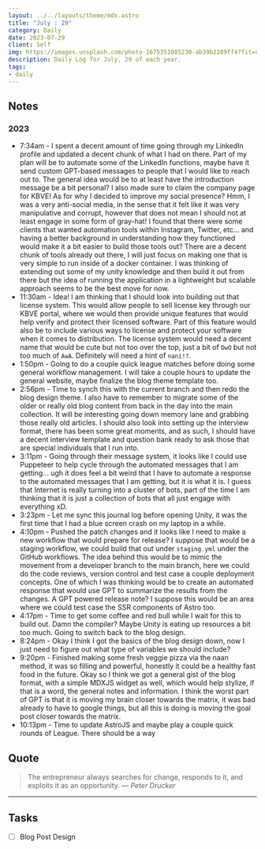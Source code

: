 ```yaml
---
layout: ../../layouts/theme/mdx.astro
title: "July : 29"
category: Daily
date: 2023-07-29
client: Self
img: https://images.unsplash.com/photo-1675351085230-ab39b2289ff4?fit=crop&q=85&w=1400&h=700
description: Daily Log for July, 29 of each year.
tags:
- daily
---
```


## Notes
### 2023
- 7:34am - I spent a decent amount of time going through my LinkedIn profile and updated a decent chunk of what I had on there. Part of my plan will be to automate some of the LinkedIn functions, maybe have it send custom GPT-based messages to people that I would like to reach out to. The general idea would be to at least have the introduction message be a bit personal? I also made sure to claim the company page for KBVE! As for why I decided to improve my social presence? Hmm, I was a very anti-social media, in the sense that it felt like it was very manipulative and corrupt, however that does not mean I should not at least engage in some form of gray-hat! I found that there were some clients that wanted automation tools within Instagram, Twitter, etc... and having a better background in understanding how they functioned would make it a bit easier to build those tools out? There are a decent chunk of tools already out there, I will just focus on making one that is very simple to run inside of a docker container. I was thinking of extending out some of my unity knowledge and then build it out from there but the idea of running the application in a lightweight but scalable approach seems to be the best move for now. 
- 11:30am - Idea! I am thinking that I should look into building out that license system. This would allow people to sell license key through our KBVE portal, where we would then provide unique features that would help verify and protect their licensed software. Part of this feature would also be to include various ways to license and protect your software when it comes to distribution. The license system would need a decent name that would be cute but not too over the top, just a bit of `OwO` but not too much of `AwA`. Definitely will need a hint of `nani!?`.
- 1:50pm - Going to do a couple quick league matches before doing some general workflow management. I will take a couple hours to update the general website, maybe finalize the blog theme template too.
- 2:56pm - Time to synch this with the current branch and then redo the blog design theme.  I also have to remember to migrate some of the older or really old blog content from back in the day into the main collection. It will be interesting going down memory lane and grabbing those really old articles. I should also look into setting up the interview format, there has been some great moments, and as such, I should have a decent interview template and question bank ready to ask those that are special individuals that I run into. 
- 3:11pm - Going through their message system, it looks like I could use Puppeteer to help cycle through the automated messages that I am getting... ugh it does feel a bit weird that I have to automate a response to the automated messages that I am getting, but it is what it is. I guess that Internet is really turning into a cluster of bots, part of the time I am thinking that it is just a collection of bots that all just engage with everything xD.
- 3:23pm - Let me sync this journal log before opening Unity, it was the first time that I had a blue screen crash on my laptop in a while.
- 4:10pm - Pushed the patch changes and it looks like I need to make a new workflow that would prepare for release? I suppose that would be a staging workflow, we could build that out under `staging.yml` under the GitHub workflows. The idea behind this would be to mimic the movement from a developer branch to the main branch, here we could do the code reviews, version control and test case a couple deployment concepts. One of which I was thinking would be to create an automated response that would use GPT to summarize the results from the changes. A GPT powered release note? I suppose this would be an area where we could test case the SSR components of Astro too. 
- 4:17pm - Time to get some coffee and red bull while I wait for this to build out. Damn the compiler? Maybe Unity is eating up resources a bit too much. Going to switch back to the blog design.
- 8:24pm - Okay I think I got the basics of the blog design down, now I just need to figure out what type of variables we should include? 
- 9:20pm - Finished making some fresh veggie pizza via the naan method, it was so filling and powerful, honestly it could be a healthy fast food in the future. Okay so I think we got a general gist of the blog format, with a simple MDXJS widget as well, which would help stylize, if that is a word, the general notes and information. I think the worst part of GPT is that it is moving my brain closer towards the matrix, it was bad already to have to google things, but all this is doing is moving the goal post closer towards the matrix. 
- 10:13pm - Time to update AstroJS and maybe play a couple quick rounds of League. There should be a way

## Quote

> The entrepreneur always searches for change, responds to it, and exploits it as an opportunity.
> — <cite>Peter Drucker</cite>

---

## Tasks

- [ ] Blog Post Design